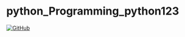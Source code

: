 # python_Programming_python123
<a href="https://github.com/SeeChen/python_Programming_python123/blob/main/LICENSE">![GitHub](hhttps://img.shields.io/github/license/SeeChen/python_Programming_python123?color=1AA260&label=LICENSE)</a>
